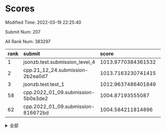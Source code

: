 # Scores

Modified Time: 2022-03-19 22:25:40

Submit Num: 207

All Rank Num: 383297

| rank |               submit               |       score        |       sigma        | pk_num |
| :--- | :--------------------------------- | :----------------- | :----------------- | :----- |
| 1    | jsonzb.test.submission_level_4     | 1013.9770384361532 | 0.7989335750723447 | 7403   |
| 2    | cpp.21_12_24.submission-2b2ea0d7   | 1013.7163230741415 | 0.7902415573876689 | 7409   |
| 3    | jsonzb.test.test_1                 | 1012.9637486401849 | 0.7937381419039911 | 7407   |
| 58   | cpp.2022_01_09.submission-5b0e3de2 | 1004.87193555087   | 0.7163151819944689 | 7409   |
| 62   | cpp.2022_01_09.submission-816672bd | 1004.584211814896  | 0.7246648331031607 | 7402   |


<details>
<summary>全部</summary>

| rank |                 submit                 |       score        |       sigma        | pk_num |
| :--- | :------------------------------------- | :----------------- | :----------------- | :----- |
| 1    | jsonzb.test.submission_level_4         | 1013.9770384361532 | 0.7989335750723447 | 7403   |
| 2    | cpp.21_12_24.submission-2b2ea0d7       | 1013.7163230741415 | 0.7902415573876689 | 7409   |
| 3    | jsonzb.test.test_1                     | 1012.9637486401849 | 0.7937381419039911 | 7407   |
| 4    | gobigger.level_3.submission_level_3_46 | 1012.048097450866  | 0.782712202077089  | 7408   |
| 5    | gobigger.level_3.submission_level_3_43 | 1011.7164216393268 | 0.7608427795423383 | 7412   |
| 6    | gobigger.level_3.submission_level_3_44 | 1011.3206641894644 | 0.7789987067325234 | 7407   |
| 7    | gobigger.level_3.submission_level_3_37 | 1011.008056766815  | 0.7632894949712902 | 7403   |
| 8    | gobigger.level_3.submission_level_3_40 | 1010.9409236226597 | 0.7696950370191301 | 7403   |
| 9    | gobigger.level_3.submission_level_3_28 | 1010.8556797484719 | 0.8004425029858311 | 7410   |
| 10   | gobigger.level_3.submission_level_3_20 | 1010.8271593904694 | 0.7511984003213388 | 7410   |
| 11   | gobigger.level_3.submission_level_3_25 | 1010.8133457341693 | 0.763149431737908  | 7406   |
| 12   | gobigger.level_3.submission_level_3_49 | 1010.6726455749196 | 0.7847178939985612 | 7407   |
| 13   | gobigger.level_3.submission_level_3_1  | 1010.6127828883949 | 0.7643108952315949 | 7403   |
| 14   | gobigger.level_3.submission_level_3_21 | 1010.6035572536604 | 0.772327148375287  | 7408   |
| 15   | gobigger.level_3.submission_level_3_36 | 1010.5970079006787 | 0.7632361185948683 | 7405   |
| 16   | gobigger.level_3.submission_level_3_42 | 1010.5733534914706 | 0.7593551422756581 | 7404   |
| 17   | gobigger.level_3.submission_level_3_5  | 1010.5510472997164 | 0.7621536806996719 | 7406   |
| 18   | gobigger.level_3.submission_level_3_6  | 1010.5446555663342 | 0.7703676542861201 | 7409   |
| 19   | gobigger.level_3.submission_level_3_33 | 1010.5287312313583 | 0.7472895217121853 | 7404   |
| 20   | gobigger.level_3.submission_level_3_7  | 1010.5133077717405 | 0.7719491020375315 | 7407   |
| 21   | gobigger.level_3.submission_level_3_29 | 1010.5038680654798 | 0.7513981354965719 | 7408   |
| 22   | gobigger.level_3.submission_level_3_15 | 1010.4726516777042 | 0.7646631496084096 | 7410   |
| 23   | gobigger.level_3.submission_level_3_14 | 1010.3968476966694 | 0.7579639633511983 | 7406   |
| 24   | gobigger.level_3.submission_level_3_19 | 1010.3440362404144 | 0.7515997743839842 | 7410   |
| 25   | gobigger.level_3.submission_level_3_35 | 1010.2764641813828 | 0.7457436496970304 | 7403   |
| 26   | gobigger.level_3.submission_level_3_3  | 1010.1020706973546 | 0.7680868512358323 | 7404   |
| 27   | gobigger.level_3.submission_level_3_0  | 1010.0323661157213 | 0.7319577128586903 | 7409   |
| 28   | gobigger.level_3.submission_level_3_27 | 1009.9715962042674 | 0.7539911681538692 | 7409   |
| 29   | gobigger.level_3.submission_level_3_45 | 1009.8006937267614 | 0.7546528552046631 | 7403   |
| 30   | gobigger.level_3.submission_level_3_34 | 1009.784386053657  | 0.7707152972148338 | 7411   |
| 31   | gobigger.level_3.submission_level_3_30 | 1009.7761082587215 | 0.7563532984790208 | 7405   |
| 32   | gobigger.level_3.submission_level_3_4  | 1009.7731153181977 | 0.7419557751238814 | 7404   |
| 33   | gobigger.level_3.submission_level_3_32 | 1009.7147596241514 | 0.7515960042743765 | 7406   |
| 34   | gobigger.level_3.submission_level_3_16 | 1009.7040486641151 | 0.7528283499830947 | 7415   |
| 35   | gobigger.level_3.submission_level_3_38 | 1009.5938084004459 | 0.7317440288403386 | 7413   |
| 36   | gobigger.level_3.submission_level_3_41 | 1009.5401171376226 | 0.7555886952185746 | 7402   |
| 37   | gobigger.level_3.submission_level_3_23 | 1009.4376225171981 | 0.7515779948904727 | 7410   |
| 38   | gobigger.level_3.submission_level_3_31 | 1009.4221490237921 | 0.7603422181825585 | 7403   |
| 39   | gobigger.level_3.submission_level_3_47 | 1009.4209646666781 | 0.7687822649580645 | 7409   |
| 40   | gobigger.level_3.submission_level_3_26 | 1009.4073280766697 | 0.7488337375585138 | 7403   |
| 41   | gobigger.level_3.submission_level_3_18 | 1009.4044721510016 | 0.7455769724441325 | 7403   |
| 42   | gobigger.level_3.submission_level_3_24 | 1009.2771451480525 | 0.7753951985657654 | 7409   |
| 43   | gobigger.level_3.submission_level_3_17 | 1009.244484505543  | 0.7490409724192558 | 7412   |
| 44   | gobigger.level_3.submission_level_3_12 | 1009.1946652811362 | 0.7513122397488095 | 7408   |
| 45   | gobigger.level_3.submission_level_3_10 | 1009.1161129044731 | 0.7421029032016564 | 7407   |
| 46   | gobigger.level_3.submission_level_3_48 | 1009.0662421887688 | 0.7567537801541303 | 7401   |
| 47   | gobigger.level_3.submission_level_3_22 | 1009.0352111026623 | 0.738274737893881  | 7409   |
| 48   | gobigger.level_3.submission_level_3_8  | 1008.8255167543033 | 0.7490335330074507 | 7413   |
| 49   | gobigger.level_3.submission_level_3_13 | 1008.7892939263395 | 0.7442188047497096 | 7412   |
| 50   | gobigger.level_3.submission_level_3_9  | 1008.7714967320867 | 0.7724643105361721 | 7406   |
| 51   | gobigger.level_3.submission_level_3_2  | 1008.5983878268539 | 0.7661468741260841 | 7406   |
| 52   | gobigger.level_3.submission_level_3_11 | 1008.5509824810543 | 0.7440213941943855 | 7405   |
| 53   | gobigger.level_3.submission_level_3_39 | 1008.4957559052341 | 0.7289283580959851 | 7412   |
| 54   | gobigger.level_1.submission_level_1_39 | 1005.5064884213849 | 0.74208490152923   | 7412   |
| 55   | gobigger.level_1.submission_level_1_25 | 1005.1474189442308 | 0.7219615569844644 | 7412   |
| 56   | gobigger.level_1.submission_level_1_3  | 1005.0308817000827 | 0.7198936417381551 | 7407   |
| 57   | gobigger.level_1.submission_level_1_43 | 1004.9618318953371 | 0.7228691093766844 | 7407   |
| 58   | cpp.2022_01_09.submission-5b0e3de2     | 1004.87193555087   | 0.7163151819944689 | 7409   |
| 59   | gobigger.level_1.submission_level_1_46 | 1004.8376305126201 | 0.7181949885285113 | 7402   |
| 60   | gobigger.level_1.submission_level_1_48 | 1004.74044070742   | 0.7206280853441336 | 7407   |
| 61   | gobigger.level_1.submission_level_1_16 | 1004.673573863702  | 0.7231352708047886 | 7409   |
| 62   | cpp.2022_01_09.submission-816672bd     | 1004.584211814896  | 0.7246648331031607 | 7402   |
| 63   | gobigger.level_1.submission_level_1_29 | 1004.3268392857261 | 0.7315999820256399 | 7406   |
| 64   | gobigger.level_1.submission_level_1_41 | 1004.3186173167967 | 0.7247225107701096 | 7402   |
| 65   | gobigger.level_1.submission_level_1_7  | 1004.3062991825283 | 0.7228581710367382 | 7409   |
| 66   | gobigger.level_1.submission_level_1_45 | 1004.2233232392826 | 0.7193875257495942 | 7408   |
| 67   | gobigger.level_1.submission_level_1_23 | 1004.1650567664614 | 0.7193322469987585 | 7405   |
| 68   | gobigger.level_1.submission_level_1_13 | 1003.9025830503352 | 0.7058164410343708 | 7406   |
| 69   | gobigger.level_1.submission_level_1_32 | 1003.8742508400995 | 0.7076734633526179 | 7407   |
| 70   | gobigger.level_1.submission_level_1_36 | 1003.8504276059952 | 0.7162637072761774 | 7404   |
| 71   | gobigger.level_1.submission_level_1_35 | 1003.8024756094256 | 0.720192444496657  | 7398   |
| 72   | gobigger.level_1.submission_level_1_14 | 1003.7886797278927 | 0.7189217267817092 | 7404   |
| 73   | gobigger.level_1.submission_level_1_0  | 1003.7871873160709 | 0.7260241156022745 | 7407   |
| 74   | gobigger.level_1.submission_level_1_5  | 1003.6930035720919 | 0.7119021171031266 | 7407   |
| 75   | gobigger.level_1.submission_level_1_49 | 1003.5363517258213 | 0.7130528519820297 | 7408   |
| 76   | gobigger.level_1.submission_level_1_1  | 1003.3963794455481 | 0.7147436761800372 | 7405   |
| 77   | gobigger.level_1.submission_level_1_38 | 1003.3874461373745 | 0.7129950105830338 | 7407   |
| 78   | gobigger.level_1.submission_level_1_40 | 1003.319628537875  | 0.7153483744860731 | 7406   |
| 79   | gobigger.level_1.submission_level_1_30 | 1003.2580435675321 | 0.7185364056740827 | 7409   |
| 80   | gobigger.level_1.submission_level_1_28 | 1003.2434611290619 | 0.715604332131545  | 7407   |
| 81   | gobigger.level_1.submission_level_1_27 | 1003.2354535501058 | 0.7253751650376603 | 7407   |
| 82   | gobigger.level_1.submission_level_1_18 | 1003.2033311635565 | 0.7247513204538824 | 7408   |
| 83   | gobigger.level_1.submission_level_1_21 | 1003.173542333917  | 0.7116252609726087 | 7404   |
| 84   | gobigger.level_1.submission_level_1_42 | 1003.155319559034  | 0.7161108810813871 | 7405   |
| 85   | gobigger.level_1.submission_level_1_2  | 1003.1498059203925 | 0.715751857961437  | 7410   |
| 86   | gobigger.level_1.submission_level_1_47 | 1003.1177435240727 | 0.710229565605592  | 7409   |
| 87   | gobigger.level_1.submission_level_1_34 | 1003.0223818983276 | 0.7226675125377101 | 7404   |
| 88   | gobigger.level_1.submission_level_1_22 | 1002.9080494337728 | 0.7059792966612743 | 7403   |
| 89   | gobigger.level_1.submission_level_1_33 | 1002.88074795147   | 0.7101361374598176 | 7404   |
| 90   | gobigger.level_1.submission_level_1_20 | 1002.8598906293986 | 0.7147829658646141 | 7407   |
| 91   | gobigger.level_1.submission_level_1_10 | 1002.6045573339828 | 0.7147482557705465 | 7403   |
| 92   | gobigger.level_1.submission_level_1_24 | 1002.5010455218156 | 0.7126257717955975 | 7407   |
| 93   | gobigger.level_1.submission_level_1_6  | 1002.4786987684809 | 0.7141194963139216 | 7406   |
| 94   | gobigger.level_1.submission_level_1_44 | 1002.465810043792  | 0.7176040162953167 | 7412   |
| 95   | gobigger.level_1.submission_level_1_8  | 1002.3972937927144 | 0.7103938269003317 | 7414   |
| 96   | gobigger.level_1.submission_level_1_37 | 1002.3661995136142 | 0.7047353157605214 | 7408   |
| 97   | gobigger.level_1.submission_level_1_19 | 1002.3619339777092 | 0.7037395866246132 | 7404   |
| 98   | gobigger.level_1.submission_level_1_12 | 1002.2736701484263 | 0.7118895566480411 | 7405   |
| 99   | gobigger.level_1.submission_level_1_15 | 1002.2085996444243 | 0.7128692604259835 | 7410   |
| 100  | gobigger.level_1.submission_level_1_4  | 1002.1268871595856 | 0.7323318044746335 | 7411   |
| 101  | gobigger.level_1.submission_level_1_17 | 1002.1140974762498 | 0.7210289569457892 | 7399   |
| 102  | gobigger.level_1.submission_level_1_31 | 1001.9962570843194 | 0.7150463256551536 | 7410   |
| 103  | gobigger.level_1.submission_level_1_9  | 1001.9923054526207 | 0.702867915827093  | 7401   |
| 104  | gobigger.level_1.submission_level_1_11 | 1001.801931145617  | 0.7041592001270991 | 7406   |
| 105  | gobigger.level_1.submission_level_1_26 | 1001.6739541076763 | 0.7212544126259524 | 7402   |
| 106  | gobigger.random.submission_random_46   | 997.416031047596   | 0.7062679473295125 | 7413   |
| 107  | gobigger.random.submission_random_5    | 997.2487277779578  | 0.7153604998826676 | 7404   |
| 108  | gobigger.random.submission_random_8    | 997.1407797003991  | 0.7022110005176734 | 7405   |
| 109  | gobigger.random.submission_random_22   | 996.9631156522645  | 0.7066326354994958 | 7410   |
| 110  | gobigger.random.submission_random_16   | 996.8014276789097  | 0.7118726694548075 | 7403   |
| 111  | gobigger.random.submission_random_37   | 996.7655448260996  | 0.7132203965823585 | 7407   |
| 112  | gobigger.random.submission_random_36   | 996.645427698998   | 0.7170697824475237 | 7407   |
| 113  | gobigger.random.submission_random_17   | 996.6342408257174  | 0.6980272858733988 | 7402   |
| 114  | gobigger.random.submission_random_28   | 996.6338189166622  | 0.7046345582299338 | 7403   |
| 115  | gobigger.random.submission_random_26   | 996.5910296457005  | 0.7155016948767847 | 7406   |
| 116  | gobigger.random.submission_random_45   | 996.5688471338192  | 0.7070613948643302 | 7403   |
| 117  | gobigger.random.submission_random_9    | 996.5556182888939  | 0.698548705182315  | 7406   |
| 118  | gobigger.random.submission_random_13   | 996.5499634235701  | 0.7188895610236927 | 7404   |
| 119  | gobigger.random.submission_random_3    | 996.4491827750977  | 0.7049609739257714 | 7408   |
| 120  | gobigger.random.submission_random_33   | 996.3995318008975  | 0.6949671095168632 | 7414   |
| 121  | gobigger.random.submission_random_49   | 996.3107978310269  | 0.7128813818412724 | 7406   |
| 122  | gobigger.random.submission_random_0    | 996.2574490312871  | 0.7163876879809431 | 7408   |
| 123  | gobigger.random.submission_random_20   | 996.2224471474091  | 0.7095898258671731 | 7410   |
| 124  | gobigger.random.submission_random_7    | 996.2108166544596  | 0.7048594624403136 | 7409   |
| 125  | gobigger.random.submission_random_32   | 996.2086409799302  | 0.7065493155327773 | 7411   |
| 126  | gobigger.random.submission_random_1    | 996.1913245322322  | 0.7033711027203645 | 7408   |
| 127  | gobigger.random.submission_random_38   | 996.1585540868133  | 0.7208397747494775 | 7405   |
| 128  | gobigger.random.submission_random_25   | 996.0358869919799  | 0.707456809823366  | 7408   |
| 129  | gobigger.random.submission_random_2    | 996.0223723444576  | 0.7108356021425882 | 7414   |
| 130  | gobigger.random.submission_random_23   | 995.9744482248465  | 0.718682705271251  | 7409   |
| 131  | gobigger.random.submission_random_11   | 995.9486225411794  | 0.7165088808409525 | 7412   |
| 132  | gobigger.random.submission_random_19   | 995.8933527750315  | 0.7183855752088434 | 7410   |
| 133  | gobigger.random.submission_random_47   | 995.8718880577883  | 0.7192459331240005 | 7404   |
| 134  | gobigger.random.submission_random_39   | 995.8001272382822  | 0.7325400584651576 | 7407   |
| 135  | gobigger.random.submission_random_34   | 995.7794774551353  | 0.7028477288445979 | 7402   |
| 136  | gobigger.random.submission_random_31   | 995.7182112217941  | 0.7127618458305713 | 7405   |
| 137  | gobigger.random.submission_random_18   | 995.7016098848499  | 0.7124419322613816 | 7404   |
| 138  | gobigger.random.submission_random_43   | 995.6829301058417  | 0.7180424783490031 | 7404   |
| 139  | gobigger.random.submission_random_27   | 995.6688705856847  | 0.7109671422828874 | 7409   |
| 140  | gobigger.random.submission_random_40   | 995.6320851974034  | 0.7259321738311018 | 7407   |
| 141  | gobigger.random.submission_random_21   | 995.6302674464275  | 0.7347117951573591 | 7411   |
| 142  | gobigger.random.submission_random_6    | 995.4840645709507  | 0.6995304117285522 | 7404   |
| 143  | gobigger.random.submission_random_42   | 995.4412419481204  | 0.7112453274444194 | 7399   |
| 144  | gobigger.random.submission_random_41   | 995.3826611245228  | 0.6987471005832556 | 7406   |
| 145  | gobigger.random.submission_random_12   | 995.3189292174651  | 0.7215360026373961 | 7408   |
| 146  | gobigger.random.submission_random_24   | 995.2998071435577  | 0.7215656171179547 | 7413   |
| 147  | gobigger.random.submission_random_30   | 995.2646579471444  | 0.7163411135168933 | 7408   |
| 148  | gobigger.random.submission_random_15   | 995.2398636957112  | 0.7263842868854877 | 7407   |
| 149  | gobigger.random.submission_random_29   | 995.1733151196509  | 0.7033442300730909 | 7407   |
| 150  | gobigger.random.submission_random_44   | 995.0495783220692  | 0.7238798817628378 | 7401   |
| 151  | gobigger.random.submission_random_14   | 994.9757595694168  | 0.71083870011851   | 7404   |
| 152  | gobigger.random.submission_random_10   | 994.7905414470359  | 0.7235002437666708 | 7402   |
| 153  | gobigger.random.submission_random_48   | 994.7374356671397  | 0.7173946864522587 | 7411   |
| 154  | gobigger.random.submission_random_4    | 994.6105965118129  | 0.7267977713104599 | 7410   |
| 155  | gobigger.random.submission_random_35   | 994.5718408130481  | 0.724330303861022  | 7408   |
| 156  | gobigger.level_2.submission_level_2_19 | 993.5843311321133  | 0.748580009900716  | 7407   |
| 157  | gobigger.level_2.submission_level_2_28 | 993.384696129104   | 0.7283157116849279 | 7410   |
| 158  | gobigger.level_2.submission_level_2_30 | 993.3638482350818  | 0.7392440812037233 | 7404   |
| 159  | gobigger.level_2.submission_level_2_45 | 993.2671093367777  | 0.745890778974774  | 7403   |
| 160  | gobigger.level_2.submission_level_2_22 | 993.2101215169517  | 0.7388591122426308 | 7411   |
| 161  | gobigger.level_2.submission_level_2_9  | 992.9206013764206  | 0.7524857951283354 | 7405   |
| 162  | gobigger.level_2.submission_level_2_23 | 992.8957432070769  | 0.7345059480028874 | 7408   |
| 163  | gobigger.level_2.submission_level_2_39 | 992.8107646430017  | 0.7396320206680681 | 7406   |
| 164  | gobigger.level_2.submission_level_2_38 | 992.8009207523177  | 0.741865138348303  | 7404   |
| 165  | gobigger.level_2.submission_level_2_10 | 992.785532434668   | 0.7332441453982136 | 7407   |
| 166  | gobigger.level_2.submission_level_2_34 | 992.7610872601011  | 0.7617459507994694 | 7405   |
| 167  | gobigger.level_2.submission_level_2_21 | 992.6651270590742  | 0.73435779037706   | 7399   |
| 168  | gobigger.level_2.submission_level_2_49 | 992.6560939333527  | 0.7423882847876342 | 7406   |
| 169  | gobigger.level_2.submission_level_2_20 | 992.5423743377872  | 0.7379189294816622 | 7406   |
| 170  | gobigger.level_2.submission_level_2_5  | 992.5255193332908  | 0.7472809097194801 | 7401   |
| 171  | gobigger.level_2.submission_level_2_37 | 992.4915292544445  | 0.751992477016112  | 7405   |
| 172  | gobigger.level_2.submission_level_2_33 | 992.4739647403584  | 0.7382013803737066 | 7405   |
| 173  | gobigger.level_2.submission_level_2_8  | 992.4717259999777  | 0.7341178238768974 | 7406   |
| 174  | gobigger.level_2.submission_level_2_46 | 992.4631799518078  | 0.7486981467071795 | 7405   |
| 175  | gobigger.level_2.submission_level_2_35 | 992.4162766410936  | 0.7359797647156863 | 7408   |
| 176  | gobigger.level_2.submission_level_2_18 | 992.3763968249687  | 0.7484190367300568 | 7408   |
| 177  | gobigger.level_2.submission_level_2_26 | 992.3529115268275  | 0.7459177678205963 | 7408   |
| 178  | gobigger.level_2.submission_level_2_13 | 992.3040781519719  | 0.731391370121877  | 7408   |
| 179  | gobigger.level_2.submission_level_2_42 | 992.2770233595948  | 0.720785759462524  | 7403   |
| 180  | gobigger.level_2.submission_level_2_48 | 992.1734222725153  | 0.7501759625843412 | 7405   |
| 181  | gobigger.level_2.submission_level_2_11 | 992.1592683916674  | 0.7318307073736753 | 7406   |
| 182  | gobigger.level_2.submission_level_2_1  | 992.106833280058   | 0.7299870233070767 | 7409   |
| 183  | gobigger.level_2.submission_level_2_4  | 992.0697654717686  | 0.7328401679550044 | 7410   |
| 184  | gobigger.level_2.submission_level_2_29 | 992.0266672643012  | 0.7517738713104075 | 7404   |
| 185  | gobigger.level_2.submission_level_2_15 | 991.9883172264826  | 0.7602104329613126 | 7408   |
| 186  | gobigger.level_2.submission_level_2_41 | 991.910831863084   | 0.7350050097921954 | 7412   |
| 187  | gobigger.level_2.submission_level_2_17 | 991.7685843008418  | 0.7532850226027102 | 7409   |
| 188  | gobigger.level_2.submission_level_2_32 | 991.6775316770958  | 0.7569137972067693 | 7405   |
| 189  | gobigger.level_2.submission_level_2_43 | 991.6343793382143  | 0.7438923827240461 | 7411   |
| 190  | gobigger.level_2.submission_level_2_16 | 991.5923384873312  | 0.7714911070083129 | 7408   |
| 191  | gobigger.level_2.submission_level_2_2  | 991.5918533019932  | 0.7591729171139352 | 7413   |
| 192  | gobigger.level_2.submission_level_2_40 | 991.5568090638296  | 0.7332542187972642 | 7408   |
| 193  | gobigger.level_2.submission_level_2_31 | 991.4956805505656  | 0.736441538691096  | 7402   |
| 194  | gobigger.level_2.submission_level_2_7  | 991.4749328846216  | 0.7594147809802596 | 7401   |
| 195  | gobigger.level_2.submission_level_2_25 | 991.4081666349074  | 0.7596629229783349 | 7406   |
| 196  | gobigger.level_2.submission_level_2_6  | 991.3779237516101  | 0.7413799721513422 | 7407   |
| 197  | gobigger.level_2.submission_level_2_47 | 991.3726140285705  | 0.7417736840724429 | 7405   |
| 198  | gobigger.level_2.submission_level_2_3  | 991.1851549825772  | 0.753323988256992  | 7403   |
| 199  | gobigger.level_2.submission_level_2_0  | 991.1282132631835  | 0.751698429323831  | 7406   |
| 200  | gobigger.level_2.submission_level_2_14 | 990.9654315384125  | 0.7565849718557416 | 7410   |
| 201  | gobigger.level_2.submission_level_2_36 | 990.9316568439461  | 0.7333707371367035 | 7406   |
| 202  | gobigger.level_2.submission_level_2_44 | 990.8779101875957  | 0.7772457435817365 | 7406   |
| 203  | gobigger.level_2.submission_level_2_12 | 990.7812323745026  | 0.7614119885285733 | 7402   |
| 204  | gobigger.level_2.submission_level_2_24 | 990.7361304539096  | 0.7818009076751832 | 7411   |
| 205  | gobigger.level_2.submission_level_2_27 | 990.073323622019   | 0.7756704942759627 | 7410   |
| 206  | gobigger.none.submission_none_0        | 976.9580788414197  | 1.3646786036392047 | 7413   |
| 207  | gobigger.none.submission_none_1        | 974.9026697714319  | 1.5899401760741543 | 7403   |

</details>